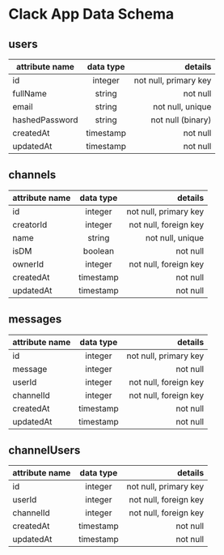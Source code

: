 # Clack App Data Schema

## **users**
| attribute name | data type |               details |
| -------------- | :-------: | --------------------: |
| id             |  integer  | not null, primary key |
| fullName       |  string   |              not null |
| email          |  string   |      not null, unique |
| hashedPassword |  string   |     not null (binary) |
| createdAt      | timestamp |              not null |
| updatedAt      | timestamp |              not null |

## **channels**
| attribute name | data type |               details |
| -------------- | :-------: | --------------------: |
| id             |  integer  | not null, primary key |
| creatorId      |  integer  | not null, foreign key |
| name           |  string   |      not null, unique |
| isDM           |  boolean  |              not null |
| ownerId        |  integer  | not null, foreign key |
| createdAt      | timestamp |              not null |
| updatedAt      | timestamp |              not null |

## **messages**
| attribute name | data type |               details |
| -------------- | :-------: | --------------------: |
| id             |  integer  | not null, primary key |
| message        |  integer  |              not null |
| userId         |  integer  | not null, foreign key |
| channelId      |  integer  | not null, foreign key |
| createdAt      | timestamp |              not null |
| updatedAt      | timestamp |              not null |

## **channelUsers**
| attribute name | data type |               details |
| -------------- | :-------: | --------------------: |
| id             |  integer  | not null, primary key |
| userId         |  integer  | not null, foreign key |
| channelId      |  integer  | not null, foreign key |
| createdAt      | timestamp |              not null |
| updatedAt      | timestamp |              not null |
